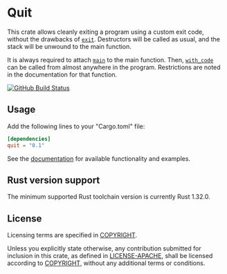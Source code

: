 # Quit

This crate allows cleanly exiting a program using a custom exit code, without
the drawbacks of [`exit`]. Destructors will be called as usual, and the stack
will be unwound to the main function.

It is always required to attach [`main`] to the main function. Then,
[`with_code`] can be called from almost anywhere in the program. Restrictions
are noted in the documentation for that function.

[![GitHub Build Status](https://github.com/dylni/quit/workflows/build/badge.svg?branch=master)](https://github.com/dylni/quit/actions?query=branch%3Amaster)

## Usage

Add the following lines to your "Cargo.toml" file:

```toml
[dependencies]
quit = "0.1"
```

See the [documentation] for available functionality and examples.

## Rust version support

The minimum supported Rust toolchain version is currently Rust 1.32.0.

## License

Licensing terms are specified in [COPYRIGHT].

Unless you explicitly state otherwise, any contribution submitted for inclusion
in this crate, as defined in [LICENSE-APACHE], shall be licensed according to
[COPYRIGHT], without any additional terms or conditions.

[COPYRIGHT]: https://github.com/dylni/quit/blob/master/COPYRIGHT
[documentation]: https://docs.rs/quit
[`exit`]: https://doc.rust-lang.org/std/process/fn.exit.html
[LICENSE-APACHE]: https://github.com/dylni/quit/blob/master/LICENSE-APACHE
[`main`]: https://docs.rs/quit/*/quit/attr.main.html
[`with_code`]: https://docs.rs/quit/*/quit/fn.with_code.html
